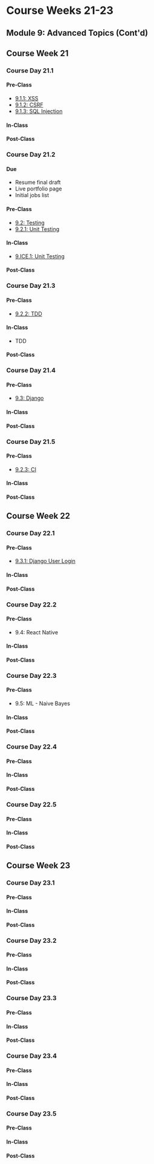 # Course Weeks 21-23

## Module 9: Advanced Topics \(Cont'd\)

## Course Week 21

### Course Day 21.1

#### Pre-Class

* [9.1.1: XSS](../9-advanced-topics/9.1-security/9.1.1-xss.md)
* [9.1.2: CSRF](../9-advanced-topics/9.1-security/9.1.2-csrf.md)
* [9.1.3: SQL Injection](../9-advanced-topics/9.1-security/9.1.3-sql-injection.md)

#### In-Class

#### Post-Class

### Course Day 21.2

#### Due

* Resume final draft
* Live portfolio page
* Initial jobs list

#### Pre-Class

* [9.2: Testing](../9-advanced-topics/9.2-testing/)
* [9.2.1: Unit Testing](../9-advanced-topics/9.2-testing/9.2.1-unit-testing.md)

#### In-Class

* [9.ICE.1: Unit Testing](../9-advanced-topics/9.ice-in-class-exercises/9.ice.1-unit-testing.md)

#### Post-Class

### Course Day 21.3

#### Pre-Class

* [9.2.2: TDD](../9-advanced-topics/9.2-testing/9.2.2-tdd.md)

#### In-Class

* TDD

#### Post-Class

### Course Day 21.4

#### Pre-Class

* [9.3: Django](../9-advanced-topics/9.3-django/)

#### In-Class

#### Post-Class

### Course Day 21.5

#### Pre-Class

* [9.2.3: CI](../9-advanced-topics/9.2-testing/9.2.3-ci.md)

#### In-Class

#### Post-Class

## Course Week 22

### Course Day 22.1

#### Pre-Class

* [9.3.1: Django User Login](../9-advanced-topics/9.3-django/9.3.1-django-user-login.md)

#### In-Class

#### Post-Class

### Course Day 22.2

#### Pre-Class

* 9.4: React Native

#### In-Class

#### Post-Class

### Course Day 22.3

#### Pre-Class

* 9.5: ML - Naive Bayes

#### In-Class

#### Post-Class

### Course Day 22.4

#### Pre-Class

#### In-Class

#### Post-Class

### Course Day 22.5

#### Pre-Class

#### In-Class

#### Post-Class

## Course Week 23

### Course Day 23.1

#### Pre-Class

#### In-Class

#### Post-Class

### Course Day 23.2

#### Pre-Class

#### In-Class

#### Post-Class

### Course Day 23.3

#### Pre-Class

#### In-Class

#### Post-Class

### Course Day 23.4

#### Pre-Class

#### In-Class

#### Post-Class

### Course Day 23.5

#### Pre-Class

#### In-Class

#### Post-Class

